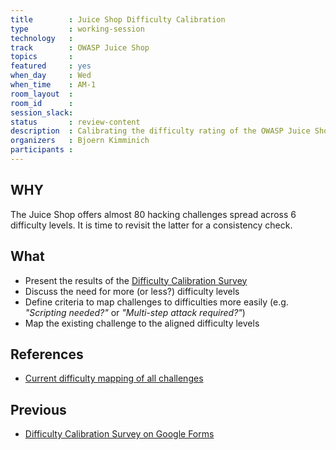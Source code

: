 ```yaml
---
title        : Juice Shop Difficulty Calibration
type         : working-session
technology   :
track        : OWASP Juice Shop
topics       :
featured     : yes
when_day     : Wed
when_time    : AM-1
room_layout  :
room_id      :
session_slack:
status       : review-content
description  : Calibrating the difficulty rating of the OWASP Juice Shop challenges
organizers   : Bjoern Kimminich
participants :
---
```


## WHY

The Juice Shop offers almost 80 hacking challenges spread across 6
difficulty levels. It is time to revisit the latter for a consistency
check.

## What

* Present the results of the
  [Difficulty Calibration Survey](https://goo.gl/forms/rXil0RTdkhxKdf2J2)
* Discuss the need for more (or less?) difficulty levels
* Define criteria to map challenges to difficulties more easily (e.g.
  _"Scripting needed?"_ or _"Multi-step attack required?"_)
* Map the existing challenge to the aligned difficulty levels

## References

* [Current difficulty mapping of all challenges](https://bkimminich.gitbooks.io/pwning-owasp-juice-shop/content/part2/)

## Previous

* [Difficulty Calibration Survey on Google Forms](https://goo.gl/forms/rXil0RTdkhxKdf2J2)
